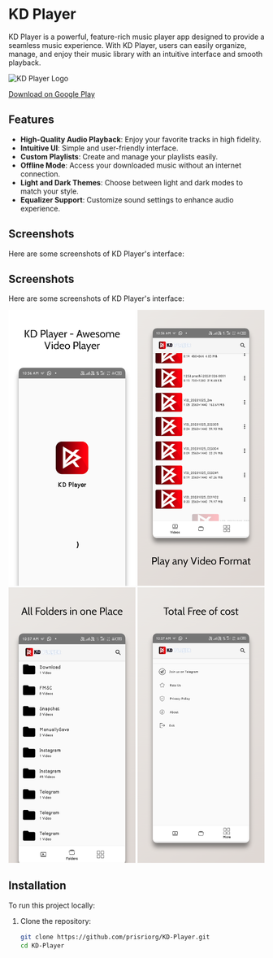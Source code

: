 # KD Player

KD Player is a powerful, feature-rich music player app designed to provide a seamless music experience. With KD Player, users can easily organize, manage, and enjoy their music library with an intuitive interface and smooth playback.

![KD Player Logo](link-to-your-logo-if-available)

[Download on Google Play](https://play.google.com/store/apps/details?id=com.prisri.kdplayer)

## Features

- **High-Quality Audio Playback**: Enjoy your favorite tracks in high fidelity.
- **Intuitive UI**: Simple and user-friendly interface.
- **Custom Playlists**: Create and manage your playlists easily.
- **Offline Mode**: Access your downloaded music without an internet connection.
- **Light and Dark Themes**: Choose between light and dark modes to match your style.
- **Equalizer Support**: Customize sound settings to enhance audio experience.

## Screenshots

Here are some screenshots of KD Player's interface:

## Screenshots

Here are some screenshots of KD Player's interface:

<div align="center">
  <img src="https://raw.githubusercontent.com/prisriorg/KD-Player/refs/heads/main/screenshort/1.webp" alt="Screenshot 1" width="250"/>
  <img src="https://raw.githubusercontent.com/prisriorg/KD-Player/refs/heads/main/screenshort/2.webp" alt="Screenshot 2" width="250"/>
  <img src="https://raw.githubusercontent.com/prisriorg/KD-Player/refs/heads/main/screenshort/3.webp" alt="Screenshot 3" width="250"/>
  <img src="https://raw.githubusercontent.com/prisriorg/KD-Player/refs/heads/main/screenshort/4.webp" alt="Screenshot 4" width="250"/>
</div>

## Installation

To run this project locally:

1. Clone the repository:
   ```bash
   git clone https://github.com/prisriorg/KD-Player.git
   cd KD-Player
